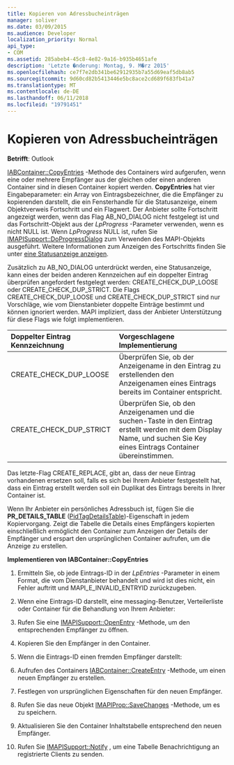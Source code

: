 ```yaml
---
title: Kopieren von Adressbucheinträgen
manager: soliver
ms.date: 03/09/2015
ms.audience: Developer
localization_priority: Normal
api_type:
- COM
ms.assetid: 285abeb4-45c8-4e82-9a16-b935b4651afe
description: 'Letzte �nderung: Montag, 9. M�rz 2015'
ms.openlocfilehash: ce7f7e2db341be62912935b7a55d69eaf5db8ab5
ms.sourcegitcommit: 9d60cd82b5413446e5bc8ace2cd689f683fb41a7
ms.translationtype: MT
ms.contentlocale: de-DE
ms.lasthandoff: 06/11/2018
ms.locfileid: "19791451"
---
```

# <a name="copying-address-book-entries"></a>Kopieren von Adressbucheinträgen

  
  
**Betrifft**: Outlook 
  
[IABContainer::CopyEntries](iabcontainer-copyentries.md) -Methode des Containers wird aufgerufen, wenn eine oder mehrere Empfänger aus der gleichen oder einen anderen Container sind in diesen Container kopiert werden. **CopyEntries** hat vier Eingabeparameter: ein Array von Eintragsbezeichner, die die Empfänger zu kopierenden darstellt, die ein Fensterhandle für die Statusanzeige, einem Objektverweis Fortschritt und ein Flagwert. Der Anbieter sollte Fortschritt angezeigt werden, wenn das Flag AB_NO_DIALOG nicht festgelegt ist und das Fortschritt-Objekt aus der _LpProgress_ -Parameter verwenden, wenn es nicht NULL ist. Wenn _LpProgress_ NULL ist, rufen Sie [IMAPISupport::DoProgressDialog](imapisupport-doprogressdialog.md) zum Verwenden des MAPI-Objekts ausgeführt. Weitere Informationen zum Anzeigen des Fortschritts finden Sie unter [eine Statusanzeige anzeigen](mapi-progress-indicators.md).
  
Zusätzlich zu AB_NO_DIALOG unterdrückt werden, eine Statusanzeige, kann eines der beiden anderen Kennzeichen auf ein doppelter Eintrag überprüfen angefordert festgelegt werden: CREATE_CHECK_DUP_LOOSE oder CREATE_CHECK_DUP_STRICT. Die Flags CREATE_CHECK_DUP_LOOSE und CREATE_CHECK_DUP_STRICT sind nur Vorschläge, wie vom Dienstanbieter doppelte Einträge bestimmt und können ignoriert werden. MAPI impliziert, dass der Anbieter Unterstützung für diese Flags wie folgt implementieren.
  
|**Doppelter Eintrag Kennzeichnung**|**Vorgeschlagene Implementierung**|
|:-----|:-----|
|CREATE_CHECK_DUP_LOOSE  <br/> |Überprüfen Sie, ob der Anzeigename in den Eintrag zu erstellenden den Anzeigenamen eines Eintrags bereits im Container entspricht.  <br/> |
|CREATE_CHECK_DUP_STRICT  <br/> |Überprüfen Sie, ob den Anzeigenamen und die suchen-Taste in den Eintrag erstellt werden mit dem Display Name, und suchen Sie Key eines Eintrags Container übereinstimmen.  <br/> |
   
Das letzte-Flag CREATE_REPLACE, gibt an, dass der neue Eintrag vorhandenen ersetzen soll, falls es sich bei Ihrem Anbieter festgestellt hat, dass ein Eintrag erstellt werden soll ein Duplikat des Eintrags bereits in Ihrer Container ist. 
  
Wenn Ihr Anbieter ein persönliches Adressbuch ist, fügen Sie die **PR_DETAILS_TABLE** ([PidTagDetailsTable](pidtagdetailstable-canonical-property.md))-Eigenschaft in jedem Kopiervorgang. Zeigt die Tabelle die Details eines Empfängers kopierten einschließlich ermöglicht den Container zum Anzeigen der Details der Empfänger und erspart den ursprünglichen Container aufrufen, um die Anzeige zu erstellen.
  
 **Implementieren von IABContainer::CopyEntries**
  
1. Ermitteln Sie, ob jede Eintrags-ID in der _LpEntries_ -Parameter in einem Format, die vom Dienstanbieter behandelt und wird ist dies nicht, ein Fehler auftritt und MAPI_E_INVALID_ENTRYID zurückzugeben. 
    
2. Wenn eine Eintrags-ID darstellt, eine messaging-Benutzer, Verteilerliste oder Container für die Behandlung von Ihrem Anbieter:
    
1. Rufen Sie eine [IMAPISupport::OpenEntry](imapisupport-openentry.md) -Methode, um den entsprechenden Empfänger zu öffnen. 
    
2. Kopieren Sie den Empfänger in den Container. 
    
3. Wenn die Eintrags-ID einen fremden Empfänger darstellt:
    
1. Aufrufen des Containers [IABContainer::CreateEntry](iabcontainer-createentry.md) -Methode, um einen neuen Empfänger zu erstellen. 
    
2. Festlegen von ursprünglichen Eigenschaften für den neuen Empfänger.
    
4. Rufen Sie das neue Objekt [IMAPIProp::SaveChanges](imapiprop-savechanges.md) -Methode, um es zu speichern. 
    
5. Aktualisieren Sie den Container Inhaltstabelle entsprechend den neuen Empfänger. 
    
6. Rufen Sie [IMAPISupport::Notify](imapisupport-notify.md) , um eine Tabelle Benachrichtigung an registrierte Clients zu senden. 
    

